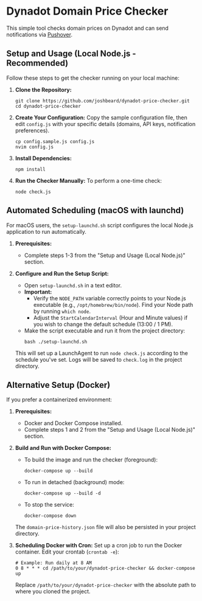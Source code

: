 # Dynadot Domain Price Checker

This simple tool checks domain prices on Dynadot and can send notifications via [Pushover](https://pushover.net).

## Setup and Usage (Local Node.js - Recommended)

Follow these steps to get the checker running on your local machine:

1.  **Clone the Repository:**
    ```shell
    git clone https://github.com/joshbeard/dynadot-price-checker.git
    cd dynadot-price-checker
    ```

2.  **Create Your Configuration:**
    Copy the sample configuration file, then edit `config.js` with your specific details (domains, API keys, notification preferences).
    ```shell
    cp config.sample.js config.js
    nvim config.js
    ```

3.  **Install Dependencies:**
    ```shell
    npm install
    ```

4.  **Run the Checker Manually:**
    To perform a one-time check:
    ```shell
    node check.js
    ```

## Automated Scheduling (macOS with launchd)

For macOS users, the `setup-launchd.sh` script configures the local Node.js application to run automatically.

1.  **Prerequisites:**
    *   Complete steps 1-3 from the "Setup and Usage (Local Node.js)" section.

2.  **Configure and Run the Setup Script:**
    *   Open `setup-launchd.sh` in a text editor.
    *   **Important:**
        *   Verify the `NODE_PATH` variable correctly points to your Node.js executable (e.g., `/opt/homebrew/bin/node`). Find your Node path by running `which node`.
        *   Adjust the `StartCalendarInterval` (Hour and Minute values) if you wish to change the default schedule (13:00 / 1 PM).
    *   Make the script executable and run it from the project directory:
        ```shell
        bash ./setup-launchd.sh
        ```
    This will set up a LaunchAgent to run `node check.js` according to the schedule you've set. Logs will be saved to `check.log` in the project directory.

## Alternative Setup (Docker)

If you prefer a containerized environment:

1.  **Prerequisites:**
    * Docker and Docker Compose installed.
    * Complete steps 1 and 2 from the "Setup and Usage (Local Node.js)" section.

2.  **Build and Run with Docker Compose:**
    *   To build the image and run the checker (foreground):
        ```shell
        docker-compose up --build
        ```
    *   To run in detached (background) mode:
        ```shell
        docker-compose up --build -d
        ```
    *   To stop the service:
        ```shell
        docker-compose down
        ```
    The `domain-price-history.json` file will also be persisted in your project directory.

3.  **Scheduling Docker with Cron:**
    Set up a cron job to run the Docker container. Edit your crontab (`crontab -e`):
    ```cron
    # Example: Run daily at 8 AM
    0 8 * * * cd /path/to/your/dynadot-price-checker && docker-compose up
    ```
    Replace `/path/to/your/dynadot-price-checker` with the absolute path to where you cloned the project.
